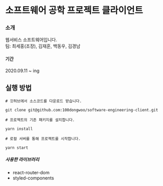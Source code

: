 # 소프트웨어 공학 프로젝트 클라이언트 
### 소개
웹서비스 소프트웨어입니다. <br/>
팀: 최세홍(조장), 김재훈, 백동우, 김경남
#### 기간
2020.09.11 ~ ing

## 실행 방법 
```
# 깃허브에서 소스코드를 다운로드 받습니다.

git clone git@github.com:100dongwoo/software-engineering-client.git

# 프로젝트의 기존 패키지를 설치합니다.

yarn install

# 로컬 서버를 통해 프로젝트를 시작합니다.

yarn start

```
##### 사용한 라이브러리
- react-router-dom
- styled-components
